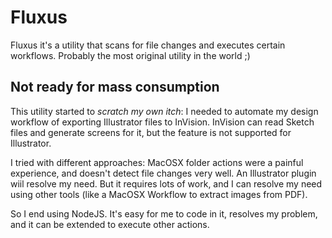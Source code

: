 Fluxus
======

Fluxus it's a utility that scans for file changes and executes certain workflows.
Probably the most original utility in the world ;)

Not ready for mass consumption
------------------------------

This utility started to *scratch my own itch*: I needed to automate my design workflow of exporting
Illustrator files to InVision. InVision can read Sketch files and generate screens for it, but the feature is not
supported for Illustrator.

I tried with different approaches: MacOSX folder actions were a painful experience, and doesn't detect file changes
very well. An Illustrator plugin wiil resolve my need. But it requires lots of work, and I can resolve my need using other
tools (like a MacOSX Workflow to extract images from PDF).

So I end using NodeJS. It's easy for me to code in it, resolves my problem, and it can be extended to execute other actions.

